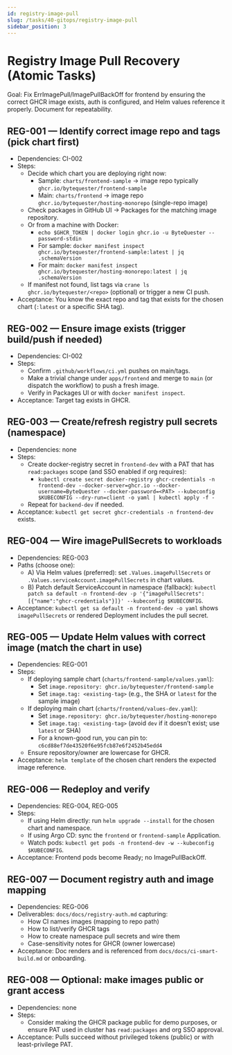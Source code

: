 ```yaml
---
id: registry-image-pull
slug: /tasks/40-gitops/registry-image-pull
sidebar_position: 3
---
```


# Registry Image Pull Recovery (Atomic Tasks)

Goal: Fix ErrImagePull/ImagePullBackOff for frontend by ensuring the correct GHCR image exists, auth is configured, and Helm values reference it properly. Document for repeatability.

## REG-001 — Identify correct image repo and tags (pick chart first)

- Dependencies: CI-002
- Steps:
  - Decide which chart you are deploying right now:
    - Sample: `charts/frontend-sample` → image repo typically `ghcr.io/bytequester/frontend-sample`
    - Main: `charts/frontend` → image repo `ghcr.io/bytequester/hosting-monorepo` (single-repo image)
  - Check packages in GitHub UI → Packages for the matching image repository.
  - Or from a machine with Docker:
    - `echo $GHCR_TOKEN | docker login ghcr.io -u ByteQuester --password-stdin`
    - For sample: `docker manifest inspect ghcr.io/bytequester/frontend-sample:latest | jq .schemaVersion`
    - For main: `docker manifest inspect ghcr.io/bytequester/hosting-monorepo:latest | jq .schemaVersion`
  - If manifest not found, list tags via `crane ls ghcr.io/bytequester/<repo>` (optional) or trigger a new CI push.
- Acceptance: You know the exact repo and tag that exists for the chosen chart (`:latest` or a specific SHA tag).

## REG-002 — Ensure image exists (trigger build/push if needed)

- Dependencies: CI-002
- Steps:
  - Confirm `.github/workflows/ci.yml` pushes on main/tags.
  - Make a trivial change under `apps/frontend` and merge to `main` (or dispatch the workflow) to push a fresh image.
  - Verify in Packages UI or with `docker manifest inspect`.
- Acceptance: Target tag exists in GHCR.

## REG-003 — Create/refresh registry pull secrets (namespace)

- Dependencies: none
- Steps:
  - Create docker-registry secret in `frontend-dev` with a PAT that has `read:packages` scope (and SSO enabled if org requires):
    - `kubectl create secret docker-registry ghcr-credentials -n frontend-dev --docker-server=ghcr.io --docker-username=ByteQuester --docker-password=<PAT> --kubeconfig $KUBECONFIG --dry-run=client -o yaml | kubectl apply -f -`
  - Repeat for `backend-dev` if needed.
- Acceptance: `kubectl get secret ghcr-credentials -n frontend-dev` exists.

## REG-004 — Wire imagePullSecrets to workloads

- Dependencies: REG-003
- Paths (choose one):
  - A) Via Helm values (preferred): set `.Values.imagePullSecrets` or `.Values.serviceAccount.imagePullSecrets` in chart values.
  - B) Patch default ServiceAccount in namespace (fallback): `kubectl patch sa default -n frontend-dev -p '{"imagePullSecrets":[{"name":"ghcr-credentials"}]}' --kubeconfig $KUBECONFIG`.
- Acceptance: `kubectl get sa default -n frontend-dev -o yaml` shows `imagePullSecrets` or rendered Deployment includes the pull secret.

## REG-005 — Update Helm values with correct image (match the chart in use)

- Dependencies: REG-001
- Steps:
  - If deploying sample chart (`charts/frontend-sample/values.yaml`):
    - Set `image.repository: ghcr.io/bytequester/frontend-sample`
    - Set `image.tag: <existing-tag>` (e.g., the SHA or `latest` for the sample image)
  - If deploying main chart (`charts/frontend/values-dev.yaml`):
    - Set `image.repository: ghcr.io/bytequester/hosting-monorepo`
    - Set `image.tag: <existing-tag>` (avoid `dev` if it doesn’t exist; use `latest` or SHA)
    - For a known-good run, you can pin to: `c6cd88ef7de43520f6e95fcb87e6f2452b45edd4`
  - Ensure repository/owner are lowercase for GHCR.
- Acceptance: `helm template` of the chosen chart renders the expected image reference.

## REG-006 — Redeploy and verify

- Dependencies: REG-004, REG-005
- Steps:
  - If using Helm directly: run `helm upgrade --install` for the chosen chart and namespace.
  - If using Argo CD: sync the `frontend` or `frontend-sample` Application.
  - Watch pods: `kubectl get pods -n frontend-dev -w --kubeconfig $KUBECONFIG`.
- Acceptance: Frontend pods become Ready; no ImagePullBackOff.

## REG-007 — Document registry auth and image mapping

- Dependencies: REG-006
- Deliverables: `docs/docs/registry-auth.md` capturing:
  - How CI names images (mapping to repo path)
  - How to list/verify GHCR tags
  - How to create namespace pull secrets and wire them
  - Case-sensitivity notes for GHCR (owner lowercase)
- Acceptance: Doc renders and is referenced from `docs/docs/ci-smart-build.md` or onboarding.

## REG-008 — Optional: make images public or grant access

- Dependencies: none
- Steps:
  - Consider making the GHCR package public for demo purposes, or ensure PAT used in cluster has `read:packages` and org SSO approval.
- Acceptance: Pulls succeed without privileged tokens (public) or with least-privilege PAT.
